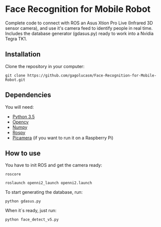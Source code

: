 # Face Recognition for Mobile Robot

Complete code to connect with ROS an Asus Xtion Pro Live (Infrared 3D sensor camera), and use it's camera feed to identify people in real time. Includes the database generator (gdasus.py) ready to work into a Nvidia Tegra TK1.

## Installation

Clone the repository in your computer:

`git clone https://github.com/gagolucasm/Face-Recognition-for-Mobile-Robot.git`

## Dependencies

You will need:

* [Python 3.5](https://www.python.org/)
* [Opencv](http://opencv.org/)
* [Numpy](http://www.numpy.org/)
* [Rospy](http://wiki.ros.org/rospy)
* [Picamera](https://picamera.readthedocs.io/en/release-1.12/) (if you want to run it on a Raspberry Pi)

## How to use

You have to init ROS and get the camera ready:

`roscore`

`roslaunch openni2_launch openni2.launch`

To start generating the database, run:

`python gdasus.py`

When it´s ready, just run:

`python face_detect_v5.py`

